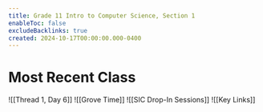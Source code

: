 ```yaml
---
title: Grade 11 Intro to Computer Science, Section 1
enableToc: false
excludeBacklinks: true
created: 2024-10-17T00:00:00.000-0400
---
```

# Most Recent Class
![[Thread 1, Day 6]]
![[Grove Time]]
![[SIC Drop-In Sessions]]
![[Key Links]]